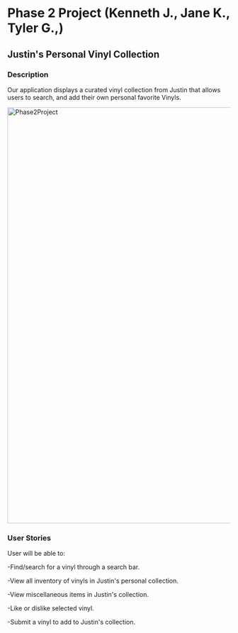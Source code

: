 # Phase 2 Project (Kenneth J., Jane K., Tyler G.,)

## Justin's Personal Vinyl Collection 

### Description
Our application displays a curated vinyl collection from Justin that allows users to search, and add their own personal favorite Vinyls. 


<img width="939" alt="Phase2Project" src="https://user-images.githubusercontent.com/95263485/157911886-6bf01d1d-c32c-41fa-b1f2-317fde65556b.png">


### User Stories 

User will be able to: 

-Find/search for a vinyl through a search bar.

-View all inventory of vinyls in Justin's personal collection.

-View miscellaneous items in Justin's collection. 

-Like or dislike selected vinyl.

-Submit a vinyl to add to Justin's collection. 
